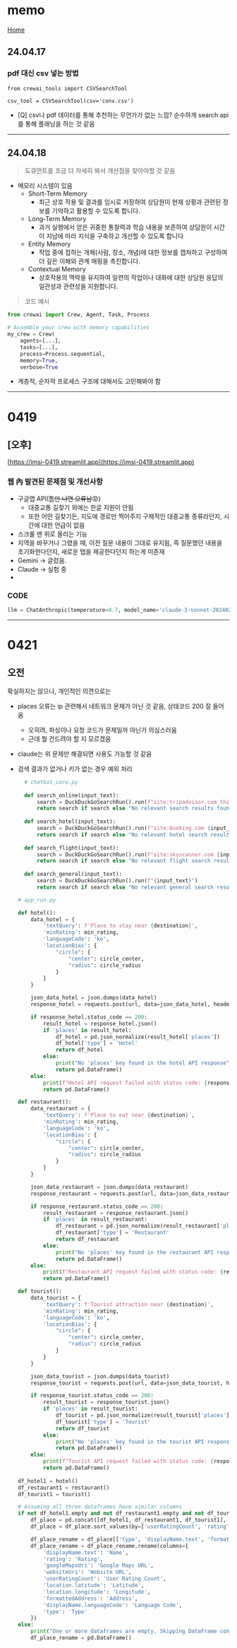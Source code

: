 # memo

[Home](https://docs.crewai.com/)

## 24.04.17

### pdf 대신 csv 넣는 방법

```
from crewai_tools import CSVSearchTool

csv_tool = CSVSearchTool(csv='conv.csv')

```

- [Q] csv나 pdf 데이터를 통해 추천하는 무언가가 없는 느낌? 순수하게 search api를 통해 플래닝을 하는 것 같음

---

## 24.04.18

> 도큐먼트를 조금 더 자세히 봐서 개선점을 찾아야할 것 같음
> 
- 메모리 시스템이 있음
    - Short-Term Memory
        - 최근 상호 작용 및 결과를 임시로 저장하여 상담원이 현재 상황과 관련된 정보를 기억하고 활용할 수 있도록 합니다.
    - Long-Term Memory
        - 과거 실행에서 얻은 귀중한 통찰력과 학습 내용을 보존하여 상담원이 시간이 지남에 따라 지식을 구축하고 개선할 수 있도록 합니다
    - Entity Memory
        - 작업 중에 접하는 개체(사람, 장소, 개념)에 대한 정보를 캡처하고 구성하여 더 깊은 이해와 관계 매핑을 촉진합니다.
    - Contextual Memory
        - 상호작용의 맥락을 유지하여 일련의 작업이나 대화에 대한 상담원 응답의 일관성과 관련성을 지원합니다.
    

> 코드 예시
> 

```python
from crewai import Crew, Agent, Task, Process

# Assemble your crew with memory capabilities
my_crew = Crew(
    agents=[...],
    tasks=[...],
    process=Process.sequential,
    memory=True,
    verbose=True
```

- 계층적, 순차적 프로세스 구조에 대해서도 고민해봐야 함
---

# 0419
## [오후]

[https://imsi-0419.streamlit.app](https://imsi-0419.streamlit.app)

### 웹 內 발견된 문제점 및 개선사항

- 구글맵 API(~~틈만 나면 오류남~~😡)
    - 대중교통 길찾기 외에는 한글 지원이 안됨
    - 또한 어떤 길찾기든, 지도에 경로만 찍어주지 구체적인 대중교통 종류라던지, 시간에 대한 언급이 없음
- 스크롤 맨 위로 올리는 기능
- 지역을 바꾸거나 그랬을 때, 이전 질문 내용이 그대로 유지됨, 즉 질문했던 내용을 초기화한다던지, 새로운 탭을 제공한다던지 하는게 미존재
- Gemini → 글렀음.
- Claude → 실험 중
- 

### CODE

```python
llm = ChatAnthropic(temperature=0.7, model_name='claude-3-sonnet-20240229') # sonnet , opu

```
---
# 0421
## 오전

확실하지는 않으나, 개인적인 의견으로는

- places 오류는 ip 관련해서 네트워크 문제가 아닌 것 같음, 상태코드 200 잘 들어옴
    - 오히려, 파싱이나 요청 코드가 문제일까 아닌가 의심스러움
    - 근데 뭘 건드려야 할 지 모르겠음
- claude는 위 문제만 해결되면 사용도 가능할 것 같음

- 검색 결과가 없거나 키가 없는 경우 예외 처리  

  ```python
    # chatbot_core.py
    
    def search_online(input_text):
        search = DuckDuckGoSearchRun().run(f"site:tripadvisor.com things to do{input_text}")
        return search if search else "No relevant search results found on TripAdvisor."
    
    def search_hotel(input_text):
        search = DuckDuckGoSearchRun().run(f"site:booking.com {input_text}")
        return search if search else "No relevant hotel search results found on Booking.com."
    
    def search_flight(input_text):
        search = DuckDuckGoSearchRun().run(f"site:skyscanner.com {input_text}")
        return search if search else "No relevant flight search results found on Skyscanner."
    
    def search_general(input_text):
        search = DuckDuckGoSearchRun().run(f"{input_text}")
        return search if search else "No relevant general search results found."
    ```
    
    ```python
    # app_run.py
    
    def hotel():
        data_hotel = {
            'textQuery': f'Place to stay near {destination}',
            'minRating': min_rating,
            'languageCode': 'ko',
            'locationBias': {
                "circle": {
                    "center": circle_center,
                    "radius": circle_radius
                }
            }
        }
    
        json_data_hotel = json.dumps(data_hotel)
        response_hotel = requests.post(url, data=json_data_hotel, headers=headers_place)
    
        if response_hotel.status_code == 200:
            result_hotel = response_hotel.json()
            if 'places' in result_hotel:
                df_hotel = pd.json_normalize(result_hotel['places'])
                df_hotel['type'] = 'Hotel'
                return df_hotel
            else:
                print("No 'places' key found in the hotel API response")
                return pd.DataFrame()
        else:
            print(f"Hotel API request failed with status code: {response_hotel.status_code}")
            return pd.DataFrame()
    
    def restaurant():
        data_restaurant = {
            'textQuery': f'Place to eat near {destination}',
            'minRating': min_rating,
            'languageCode': 'ko',
            'locationBias': {
                "circle": {
                    "center": circle_center,
                    "radius": circle_radius
                }
            }
        }
    
        json_data_restaurant = json.dumps(data_restaurant)
        response_restaurant = requests.post(url, data=json_data_restaurant, headers=headers_place)
    
        if response_restaurant.status_code == 200:
            result_restaurant = response_restaurant.json()
            if 'places' in result_restaurant:
                df_restaurant = pd.json_normalize(result_restaurant['places'])
                df_restaurant['type'] = 'Restaurant'
                return df_restaurant
            else:
                print("No 'places' key found in the restaurant API response")
                return pd.DataFrame()
        else:
            print(f"Restaurant API request failed with status code: {response_restaurant.status_code}")
            return pd.DataFrame()
    
    def tourist():
        data_tourist = {
            'textQuery': f'Tourist attraction near {destination}',
            'minRating': min_rating,
            'languageCode': 'ko',
            'locationBias': {
                "circle": {
                    "center": circle_center,
                    "radius": circle_radius
                }
            }
        }
    
        json_data_tourist = json.dumps(data_tourist)
        response_tourist = requests.post(url, data=json_data_tourist, headers=headers_place)
    
        if response_tourist.status_code == 200:
            result_tourist = response_tourist.json()
            if 'places' in result_tourist:
                df_tourist = pd.json_normalize(result_tourist['places'])
                df_tourist['type'] = 'Tourist'
                return df_tourist
            else:
                print("No 'places' key found in the tourist API response")
                return pd.DataFrame()
        else:
            print(f"Tourist API request failed with status code: {response_tourist.status_code}")
            return pd.DataFrame()
            
    df_hotel1 = hotel()
    df_restaurant1 = restaurant()
    df_tourist1 = tourist()
    
    # Assuming all three dataframes have similar columns
    if not df_hotel1.empty and not df_restaurant1.empty and not df_tourist1.empty:
        df_place = pd.concat([df_hotel1, df_restaurant1, df_tourist1], ignore_index=True)
        df_place = df_place.sort_values(by=['userRatingCount', 'rating'], ascending=[False, False]).reset_index(drop=True)
    
        df_place_rename = df_place[['type', 'displayName.text', 'formattedAddress', 'rating', 'userRatingCount', 'googleMapsUri', 'websiteUri', 'location.latitude', 'location.longitude', 'displayName.languageCode']]
        df_place_rename = df_place_rename.rename(columns={
            'displayName.text': 'Name',
            'rating': 'Rating',
            'googleMapsUri': 'Google Maps URL',
            'websiteUri': 'Website URL',
            'userRatingCount': 'User Rating Count',
            'location.latitude': 'Latitude',
            'location.longitude': 'Longitude',
            'formattedAddress': 'Address',
            'displayName.languageCode': 'Language Code',
            'type': 'Type'
        })
    else:
        print("One or more dataframes are empty. Skipping DataFrame concatenation and renaming.")
        df_place_rename = pd.DataFrame()
    ```
